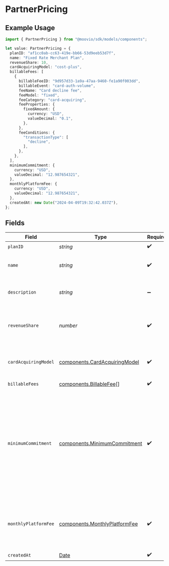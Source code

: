 # PartnerPricing

## Example Usage

```typescript
import { PartnerPricing } from "@moovio/sdk/models/components";

let value: PartnerPricing = {
  planID: "af1cc0ab-cc63-419e-bb66-53d9eeb53d7f",
  name: "Fixed Rate Merchant Plan",
  revenueShare: 10,
  cardAcquiringModel: "cost-plus",
  billableFees: [
    {
      billableFeeID: "9d957d33-1a9a-47aa-9460-fe1a90f003dd",
      billableEvent: "card-auth-volume",
      feeName: "Card decline fee",
      feeModel: "fixed",
      feeCategory: "card-acquiring",
      feeProperties: {
        fixedAmount: {
          currency: "USD",
          valueDecimal: "0.1",
        },
      },
      feeConditions: {
        "transactionType": [
          "decline",
        ],
      },
    },
  ],
  minimumCommitment: {
    currency: "USD",
    valueDecimal: "12.987654321",
  },
  monthlyPlatformFee: {
    currency: "USD",
    valueDecimal: "12.987654321",
  },
  createdAt: new Date("2024-04-09T19:32:42.037Z"),
};
```

## Fields

| Field                                                                                                                                               | Type                                                                                                                                                | Required                                                                                                                                            | Description                                                                                                                                         | Example                                                                                                                                             |
| --------------------------------------------------------------------------------------------------------------------------------------------------- | --------------------------------------------------------------------------------------------------------------------------------------------------- | --------------------------------------------------------------------------------------------------------------------------------------------------- | --------------------------------------------------------------------------------------------------------------------------------------------------- | --------------------------------------------------------------------------------------------------------------------------------------------------- |
| `planID`                                                                                                                                            | *string*                                                                                                                                            | :heavy_check_mark:                                                                                                                                  | N/A                                                                                                                                                 |                                                                                                                                                     |
| `name`                                                                                                                                              | *string*                                                                                                                                            | :heavy_check_mark:                                                                                                                                  | The name of the fee plan.                                                                                                                           | Fixed Rate Merchant Plan                                                                                                                            |
| `description`                                                                                                                                       | *string*                                                                                                                                            | :heavy_minus_sign:                                                                                                                                  | A description of the fee plan.                                                                                                                      |                                                                                                                                                     |
| `revenueShare`                                                                                                                                      | *number*                                                                                                                                            | :heavy_check_mark:                                                                                                                                  | The integer percentage value of the revenue split for partner.                                                                                      | 10                                                                                                                                                  |
| `cardAcquiringModel`                                                                                                                                | [components.CardAcquiringModel](../../models/components/cardacquiringmodel.md)                                                                      | :heavy_check_mark:                                                                                                                                  | Specifies the card processing pricing model                                                                                                         |                                                                                                                                                     |
| `billableFees`                                                                                                                                      | [components.BillableFee](../../models/components/billablefee.md)[]                                                                                  | :heavy_check_mark:                                                                                                                                  | N/A                                                                                                                                                 |                                                                                                                                                     |
| `minimumCommitment`                                                                                                                                 | [components.MinimumCommitment](../../models/components/minimumcommitment.md)                                                                        | :heavy_check_mark:                                                                                                                                  | The minimum spending amount that must be met in the billing period. If actual usage is below the minimum amount, account is charged the difference. |                                                                                                                                                     |
| `monthlyPlatformFee`                                                                                                                                | [components.MonthlyPlatformFee](../../models/components/monthlyplatformfee.md)                                                                      | :heavy_check_mark:                                                                                                                                  | Fixed recurring amount paid in the billing period regardless of usage.                                                                              |                                                                                                                                                     |
| `createdAt`                                                                                                                                         | [Date](https://developer.mozilla.org/en-US/docs/Web/JavaScript/Reference/Global_Objects/Date)                                                       | :heavy_check_mark:                                                                                                                                  | N/A                                                                                                                                                 |                                                                                                                                                     |